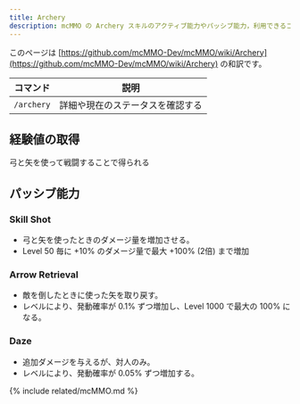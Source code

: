 ```yaml
---
title: Archery
description: mcMMO の Archery スキルのアクティブ能力やパッシブ能力，利用できるコマンドについて解説します
---
```


このページは [https://github.com/mcMMO-Dev/mcMMO/wiki/Archery](https://github.com/mcMMO-Dev/mcMMO/wiki/Archery) の和訳です。

|コマンド|説明|
|:------:|:--:|
|`/archery`|詳細や現在のステータスを確認する|


## 経験値の取得
弓と矢を使って戦闘することで得られる

## パッシブ能力

### Skill Shot
  * 弓と矢を使ったときのダメージ量を増加させる。
  * Level 50 毎に +10% のダメージ量で最大 +100% (2倍) まで増加

### Arrow Retrieval
  * 敵を倒したときに使った矢を取り戻す。
  * レベルにより、発動確率が 0.1% ずつ増加し、Level 1000 で最大の 100% になる。

### Daze
  * 追加ダメージを与えるが、対人のみ。
  * レベルにより、発動確率が 0.05% ずつ増加する。

{% include related/mcMMO.md %}
